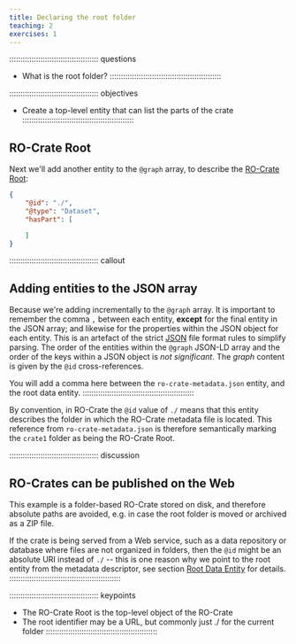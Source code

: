 ```yaml
---
title: Declaring the root folder
teaching: 2
exercises: 1
---
```


:::::::::::::::::::::::::::::::::::::::: questions
- What is the root folder?
::::::::::::::::::::::::::::::::::::::::::::::::::

:::::::::::::::::::::::::::::::::::::::: objectives
- Create a top-level entity that can list the parts of the crate
::::::::::::::::::::::::::::::::::::::::::::::::::

## RO-Crate Root

Next we'll add another entity to the `@graph` array,
to describe the [RO-Crate Root](https://www.researchobject.org/ro-crate/1.1/root-data-entity.html#direct-properties-of-the-root-data-entity):

```json
{
    "@id": "./",
    "@type": "Dataset",
    "hasPart": [ 

    ]
}
```

:::::::::::::::::::::::::::::::::::::::: callout
## Adding entities to the JSON array

Because we're adding incrementally to the `@graph` array.
It is important to remember the comma `,` between each entity,
**except** for the final entity in the JSON array;
and likewise for the properties within the JSON object for each entity.
This is an artefact of the strict [JSON](https://www.json.org/) file format rules to simplify parsing.
The order of the entities within the `@graph` JSON-LD array
and the order of the keys within a JSON object is _not significant_.
The _graph_ content is given by the `@id` cross-references.

You will add a comma here between the `ro-crate-metadata.json` entity, and the root data entity.
::::::::::::::::::::::::::::::::::::::::::::::::::

By convention, in RO-Crate the `@id` value of  `./` means that this entity describes the folder in which the RO-Crate metadata file is located.
This reference from `ro-crate-metadata.json` is therefore semantically marking the `crate1` folder as being the RO-Crate Root.


:::::::::::::::::::::::::::::::::::::::: discussion
## RO-Crates can be published on the Web
 
This example is a folder-based RO-Crate stored on disk,
and therefore absolute paths are avoided,
e.g. in case the root folder is moved or archived as a ZIP file. 
 
If the crate is being served from a Web service,
such as a data repository or database where files are not organized in folders,
then the `@id` might be an absolute URI instead of `./`
-- this is one reason why we point to the root entity from the metadata descriptor,
see section [Root Data Entity](https://www.researchobject.org/ro-crate/1.1/root-data-entity.html) for details.
::::::::::::::::::::::::::::::::::::::::::::::::::

:::::::::::::::::::::::::::::::::::::::: keypoints
- The RO-Crate Root is the top-level object of the RO-Crate
- The root identifier may be a URL, but commonly just ./ for the current folder
::::::::::::::::::::::::::::::::::::::::::::::::::


